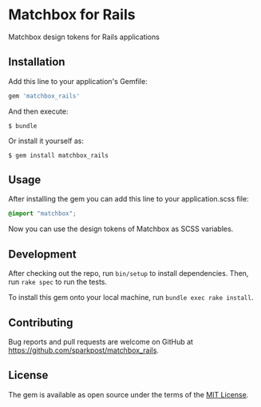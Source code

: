 # Matchbox for Rails
Matchbox design tokens for Rails applications

## Installation

Add this line to your application's Gemfile:

```ruby
gem 'matchbox_rails'
```

And then execute:

    $ bundle

Or install it yourself as:

    $ gem install matchbox_rails

## Usage

After installing the gem you can add this line to your application.scss file:

```scss
@import "matchbox";
```

Now you can use the design tokens of Matchbox as SCSS variables.

## Development

After checking out the repo, run `bin/setup` to install dependencies. Then, run `rake spec` to run the tests.

To install this gem onto your local machine, run `bundle exec rake install`.

## Contributing

Bug reports and pull requests are welcome on GitHub at https://github.com/sparkpost/matchbox_rails.

## License

The gem is available as open source under the terms of the [MIT License](https://opensource.org/licenses/MIT).
